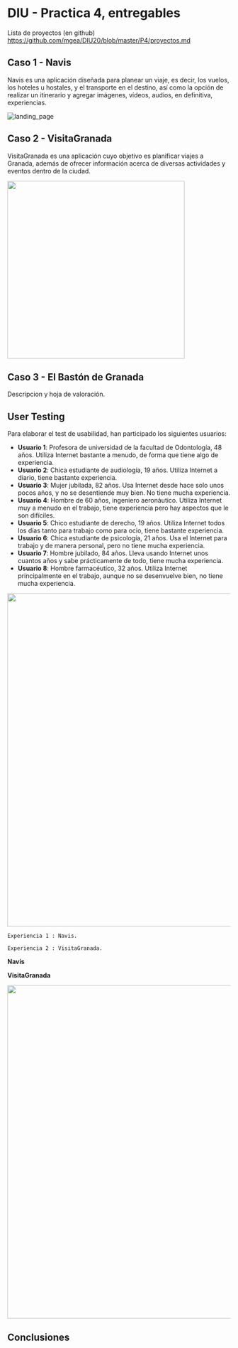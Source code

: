 # DIU - Practica 4, entregables

Lista de proyectos (en github) https://github.com/mgea/DIU20/blob/master/P4/proyectos.md


## Caso 1 - Navis

Navis es una aplicación diseñada para planear un viaje, es decir, los vuelos, los hoteles u hostales, y el transporte en el destino, así como la opción de realizar un itinerario y agregar imágenes, vídeos, audios, en definitiva, experiencias.    

![landing_page](https://user-images.githubusercontent.com/75760642/120108140-28c7b880-c164-11eb-9849-60fb3a112ef2.png)

## Caso 2 - VisitaGranada

VisitaGranada es una aplicación cuyo objetivo es planificar viajes a Granada, además de ofrecer información acerca de diversas actividades y eventos dentro de la ciudad.

<img src="https://user-images.githubusercontent.com/75760642/120108875-53ffd700-c167-11eb-8ead-a7b955d8688d.png" width="400">


## Caso 3 - El Bastón de Granada

Descripcion y hoja de valoración.   

## User Testing

Para elaborar el test de usabilidad, han participado los siguientes usuarios:

* **Usuario 1**: Profesora de universidad de la facultad de Odontología, 48 años. Utiliza Internet bastante a menudo, de forma que tiene algo de experiencia.
* **Usuario 2**: Chica estudiante de audiología, 19 años. Utiliza Internet a diario, tiene bastante experiencia.
* **Usuario 3**: Mujer jubilada, 82 años. Usa Internet desde hace solo unos pocos años, y no se desentiende muy bien. No tiene mucha experiencia.
* **Usuario 4**: Hombre de 60 años, ingeniero aeronáutico. Utiliza Internet muy a menudo en el trabajo, tiene experiencia pero hay aspectos que le son difíciles.
* **Usuario 5**: Chico estudiante de derecho, 19 años. Utiliza Internet todos los días tanto para trabajo como para ocio, tiene bastante experiencia.
* **Usuario 6**: Chica estudiante de psicología, 21 años. Usa el Internet para trabajo y de manera personal, pero no tiene mucha experiencia.
* **Usuario 7**: Hombre jubilado, 84 años. Lleva usando Internet unos cuantos años y sabe prácticamente de todo, tiene mucha experiencia.
* **Usuario 8**: Hombre farmacéutico, 32 años. Utiliza Internet principalmente en el trabajo, aunque no se desenvuelve bien, no tiene mucha experiencia.

<img src="https://user-images.githubusercontent.com/62752334/120110600-692c3400-c16e-11eb-99e5-d2d3e816b338.png" width="750">

	Experiencia 1 : Navis. 

	Experiencia 2 : VisitaGranada.
**Navis**

**VisitaGranada**

<img src="https://user-images.githubusercontent.com/62752334/120111575-b8746380-c172-11eb-88a7-74a8081ba577.png" width="750">


## Conclusiones

